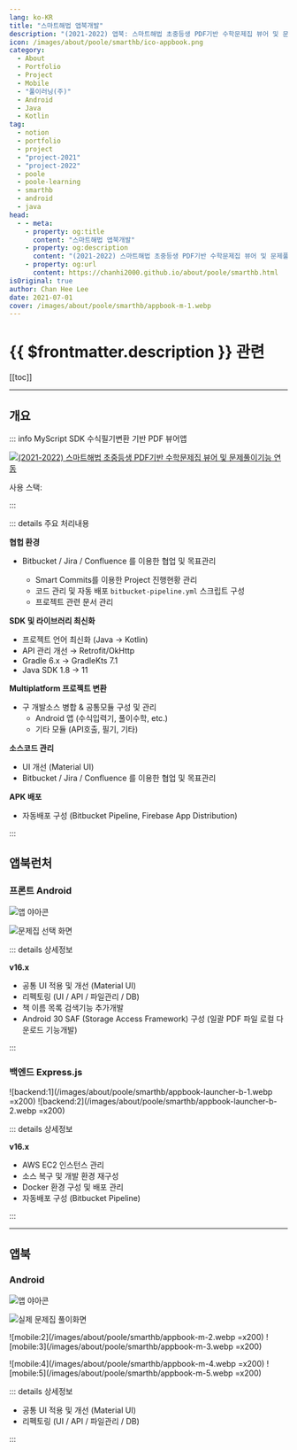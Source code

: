 ```yaml
---
lang: ko-KR
title: "스마트해법 앱북개발"
description: "(2021-2022) 앱북: 스마트해법 초중등생 PDF기반 수학문제집 뷰어 및 문제풀이기능 연동"
icon: /images/about/poole/smarthb/ico-appbook.png
category: 
  - About
  - Portfolio
  - Project
  - Mobile
  - "풀이러닝(주)"
  - Android
  - Java
  - Kotlin
tag:
  - notion
  - portfolio
  - project
  - "project-2021"
  - "project-2022"
  - poole
  - poole-learning
  - smarthb
  - android
  - java
head:
  - - meta:
    - property: og:title
      content: "스마트해법 앱북개발"
    - property: og:description
      content: "(2021-2022) 스마트해법 초중등생 PDF기반 수학문제집 뷰어 및 문제풀이기능 연동"
    - property: og:url
      content: https://chanhi2000.github.io/about/poole/smarthb.html
isOriginal: true
author: Chan Hee Lee
date: 2021-07-01
cover: /images/about/poole/smarthb/appbook-m-1.webp
---
```


# {{ $frontmatter.description }} 관련

[[toc]]

---

## 개요

::: info MyScript SDK 수식필기변환 기반 PDF 뷰어앱

[![(2021-2022) 스마트해법 초중등생 PDF기반 수학문제집 뷰어 및 문제풀이기능 연동](/images/about/poole/smarthb/appbook-m-1.webp)](http://editor-v1.poolemath.com)

사용 스택: <ShieldsGroup logos="openjdk,intellijidea,gradle,android,androidstudio,git,firebase,bitbucket,jira,confluence,docker,nodedotjs,mysql,express,amazons3"/>

:::

::: details <FontIcon icon="fas fa-person-chalkboard"/> 주요 처리내용

**협헙 환경**

- <FontIcon icon="fa-brands fa-bitbucket"/>Bitbucket / <FontIcon icon="fa-brands fa-jira"/>Jira / <FontIcon icon="fa-brands fa-confluence"/>Confluence 를 이용한 협업 및 목표관리
  - <FontIcon icon="fa-brands fa-jira"/>Smart Commits를 이용한 Project 진행현황 관리
  - <FontIcon icon="fa-brands fa-bitbucket"/> 코드 관리 및 자동 배포 `bitbucket-pipeline.yml` 스크립트 구성
  - <FontIcon icon="fa-brands fa-confluence"/>프로젝트 관련 문서 관리

**SDK 및 라이브러리 최신화**

- 프로젝트 언어 최신화 (<FontIcon icon="fa-brands fa-java"/>Java → <FontIcon icon="iconfont icon-kotlin"/>Kotlin)
- API 관리 개선 → Retrofit/OkHttp
- <FontIcon icon="iconfont icon-gradle"/>Gradle 6.x → <FontIcon icon="iconfont icon-kotlin"/>GradleKts 7.1
- <FontIcon icon="fa-brands fa-java"/>Java SDK 1.8 → 11

**Multiplatform 프로젝트 변환**

- 구 개발소스 병합 & 공통모듈 구성 및 관리
  - Android 앱 (수식입력기, 풀이수학, etc.)
  - 기타 모듈 (API호출, 필기, 기타)

**소스코드 관리**

- UI 개선 (Material UI)
- <FontIcon icon="fa-brands fa-bitbucket"/>Bitbucket / <FontIcon icon="fa-brands fa-jira"/>Jira / <FontIcon icon="fa-brands fa-confluence"/>Confluence 를 이용한 협업 및 목표관리

**APK 배포**

- 자동배포 구성 (<FontIcon icon="fa-brands fa-bitbucket"/>Bitbucket Pipeline, <FontIcon icon="iconfont icon-firebase"/>Firebase App Distribution)

:::

## 앱북런처

### <FontIcon icon="fa-brands fa-android"/>프론트 Android

![앱 야아콘](/images/about/poole/smarthb/ico-appbook-launcher.png)

![문제집 선택 화면](/images/about/poole/smarthb/appbook-launcher-m-1.webp)

::: details <FontIcon icon="fas fa-circle-info"/> 상세정보

**<FontIcon icon="fas fa-code-branch"/> v16.x**

- 공통 UI 적용 및 개선 (Material UI)
- 리펙토링 (UI / API / 파일관리 / DB)
- 책 이름 목록 검색기능 추가개발
- Android 30 SAF (Storage Access Framework) 구성 (일괄 PDF 파일 로컬 다운로드 기능개발)

:::

### <FontIcon icon="iconfont icon-expressjs"/>백엔드 Express.js

![backend:1](/images/about/poole/smarthb/appbook-launcher-b-1.webp =x200) ![backend:2](/images/about/poole/smarthb/appbook-launcher-b-2.webp =x200)

::: details <FontIcon icon="fas fa-circle-info"/> 상세정보

**<FontIcon icon="fas fa-code-branch"/> v16.x**

- <FontIcon icon="fa-brands fa-aws"/>AWS EC2 인스턴스 관리
- 소스 복구 및 개발 환경 재구성
- <FontIcon icon="fa-brands fa-docker"/>Docker 환경 구성 및 배포 관리
- 자동배포 구성 (<FontIcon icon="fa-brands fa-bitbucket"/>Bitbucket Pipeline)

:::

---

## 앱북

### <FontIcon icon="fa-brands fa-android"/>Android

![앱 야아콘](/images/about/poole/smarthb/ico-appbook.png)

![실제 문제집 풀이화면](/images/about/poole/smarthb/appbook-m-1.webp)

![mobile:2](/images/about/poole/smarthb/appbook-m-2.webp =x200) ![mobile:3](/images/about/poole/smarthb/appbook-m-3.webp =x200)

![mobile:4](/images/about/poole/smarthb/appbook-m-4.webp =x200) ![mobile:5](/images/about/poole/smarthb/appbook-m-5.webp =x200)

::: details <FontIcon icon="fas fa-circle-info"/> 상세정보

- 공통 UI 적용 및 개선 (Material UI)
- 리펙토링 (UI / API / 파일관리 / DB)

:::

